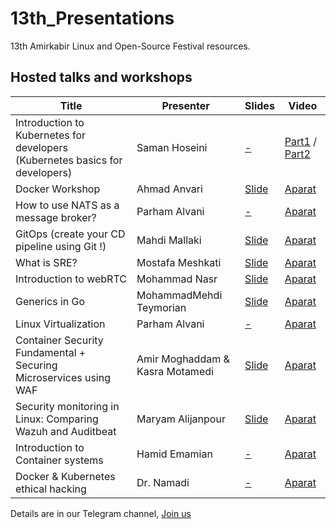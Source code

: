 # 13th_Presentations

13th Amirkabir Linux and Open-Source Festival resources.

## Hosted talks and workshops
|Title|Presenter|Slides|Video|
|--|--|--|--|
|Introduction to Kubernetes for developers (Kubernetes basics for developers)|Saman Hoseini| [-]() | [Part1](https://www.aparat.com/v/ZUbys) / [Part2](https://www.aparat.com/v/qun5C) |
|Docker Workshop|Ahmad Anvari| [Slide](https://github.com/linuxfestival/13th_Presentations/blob/main/slides/gitops-presentation.pdf) | [Aparat]() |
|How to use NATS as a message broker?|Parham Alvani| [-]() | [Aparat]() |
|GitOps (create your CD pipeline using Git !)|Mahdi Mallaki| [Slide](https://github.com/linuxfestival/13th_Presentations/blob/main/slides/gitops-presentation.pdf) | [Aparat]() |
|What is SRE?|Mostafa Meshkati| [Slide](https://github.com/linuxfestival/13th_Presentations/blob/main/slides/sre_linuxfest.pdf) | [Aparat]() |
|Introduction to webRTC|Mohammad Nasr| [Slide](https://github.com/linuxfestival/13th_Presentations/blob/main/slides/WebRTC.pdf) | [Aparat]() |
|Generics in Go|MohammadMehdi Teymorian| [Slide](https://github.com/linuxfestival/13th_Presentations/blob/main/slides/generics-in-go.pdf) | [Aparat]() |
|Linux Virtualization|Parham Alvani| [-]() | [Aparat]() |
|Container Security Fundamental + Securing Microservices using WAF|Amir Moghaddam & Kasra Motamedi| [Slide](https://github.com/linuxfestival/13th_Presentations/blob/main/slides/WAF.pdf) | [Aparat]() |
|Security monitoring in Linux: Comparing Wazuh and Auditbeat|Maryam Alijanpour| [Slide](https://github.com/linuxfestival/13th_Presentations/blob/main/slides/Container_Security.pdf) | [Aparat]() |
|Introduction to Container systems|Hamid Emamian| [-]()| [Aparat]() |
|Docker & Kubernetes ethical hacking|Dr. Namadi| [-]() | [Aparat]() |


Details are in our Telegram channel, [Join us](https://t.me/LinuxFest)
